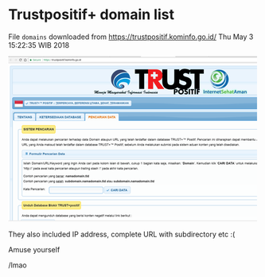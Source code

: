 # Trustpositif+ domain list


File `domains` downloaded from https://trustpositif.kominfo.go.id/ Thu May  3 15:22:35 WIB 2018


<img src="trustpositif.kominfo.go.id.png">


They also included IP address, complete URL with subdirectory etc :(

Amuse yourself

/lmao

